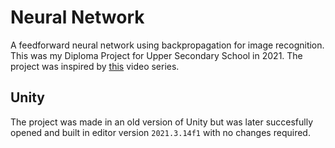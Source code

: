 # Neural Network
A feedforward neural network using backpropagation for image recognition. This was my Diploma Project for Upper Secondary School in 2021. The project was inspired by [this](https://www.youtube.com/watch?v=aircAruvnKk&list=PLZHQObOWTQDNU6R1_67000Dx_ZCJB-3pi "3Blue1Brown") video series.

## Unity
The project was made in an old version of Unity but was later succesfully opened and built in editor version `2021.3.14f1` with no changes required.
